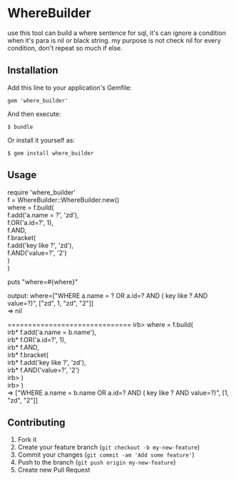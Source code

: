 
# WhereBuilder

  use this tool can build a where sentence for sql, it's can ignore a condition when it's para is nil or black string.
  my purpose is not check nil for every condition, don't repeat so much if else.

## Installation

Add this line to your application's Gemfile:

    gem 'where_builder'

And then execute:

    $ bundle

Or install it yourself as:

    $ gem install where_builder

## Usage


require 'where_builder'       <br>
f = WhereBuilder::WhereBuilder.new()       <br>
where = f.build(       <br>
  f.add('a.name = ?', 'zd'),        <br>
  f.OR('a.id=?', 1),        <br>
  f.AND,       <br>
  f.bracket(       <br>
      f.add('key like ?', 'zd'),        <br>
      f.AND('value=?', '2')       <br>
    )       <br>
  )       <br>

puts "where=#{where}"       <br>

output:
where=["WHERE a.name = ? OR a.id=? AND ( key like ? AND value=?)", ["zd", 1, "zd", "2"]]       <br>
=> nil       <br>

==============================
irb> where = f.build(       <br>
irb*   f.add('a.name = b.name'),        <br>
irb*   f.OR('a.id=?', 1),        <br>
irb*   f.AND,       <br>
irb*   f.bracket(       <br>
irb*       f.add('key like ?', 'zd'),        <br>
irb*       f.AND('value=?', '2')       <br>
irb>     )       <br>
irb>   )       <br>
=> ["WHERE a.name = b.name OR a.id=? AND ( key like ? AND value=?)", [1, "zd", "2"]]       <br>


## Contributing

1. Fork it
2. Create your feature branch (`git checkout -b my-new-feature`)
3. Commit your changes (`git commit -am 'Add some feature'`)
4. Push to the branch (`git push origin my-new-feature`)
5. Create new Pull Request


